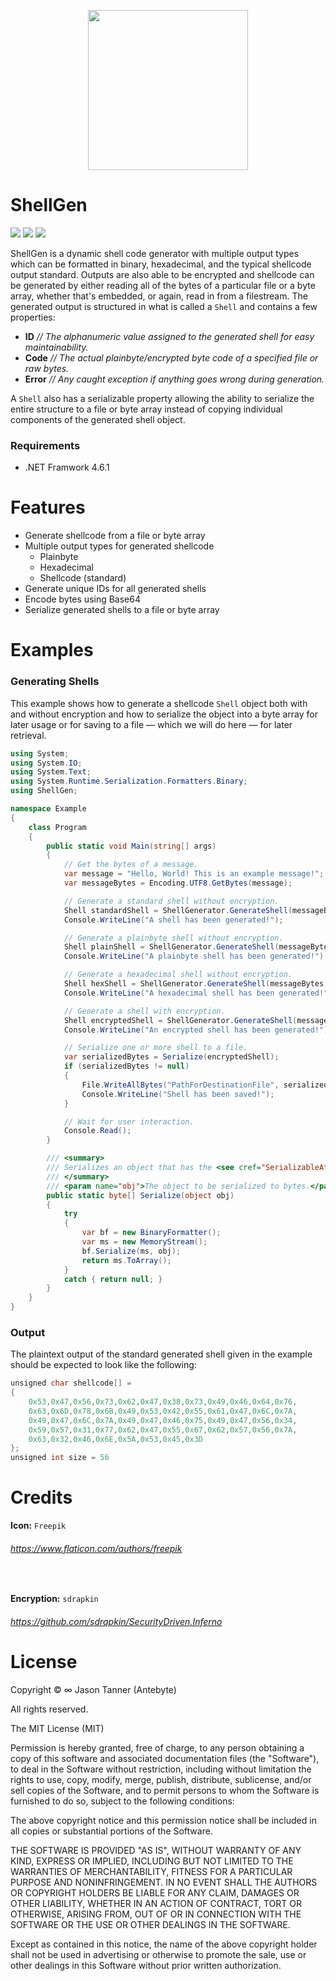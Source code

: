 <p align="center">
    <img width="256" height="256" src="https://user-images.githubusercontent.com/40871836/43460394-2116cd86-9496-11e8-8c8a-df6522c3037c.png">
</p>

# ShellGen
<p align="left">
    <!-- Version -->
    <img src="https://img.shields.io/badge/release-1.0.0-brightgreen.svg">
    <!-- <img src="https://img.shields.io/appveyor/ci/gruntjs/grunt.svg"> -->
    <!-- Docs -->
    <img src="https://img.shields.io/badge/docs-not%20found-lightgrey.svg">
    <!-- License -->
    <img src="https://img.shields.io/badge/license-MIT-blue.svg">
</p>

ShellGen is a dynamic shell code generator with multiple output types which can be formatted in binary, hexadecimal, and the typical shellcode output standard. Outputs are also able to be encrypted and shellcode can be generated by either reading all of the bytes of a particular file or a byte array, whether that's embedded, or again, read in from a filestream. The generated output is structured in what is called a `Shell` and contains a few properties:

- **ID** *// The alphanumeric value assigned to the generated shell for easy maintainability.*
- **Code** *// The actual plainbyte/encrypted byte code of a specified file or raw bytes.*
- **Error** *// Any caught exception if anything goes wrong during generation.*

A   `Shell` also has a serializable property allowing the ability to serialize the entire structure to a file or byte array instead of copying individual components of the generated shell object.

### Requirements
- .NET Framwork 4.6.1

# Features
- Generate shellcode from a file or byte array
- Multiple output types for generated shellcode
    - Plainbyte
    - Hexadecimal
    - Shellcode (standard)
- Generate unique IDs for all generated shells
- Encode bytes using Base64
- Serialize generated shells to a file or byte array

# Examples

### Generating Shells
This example shows how to generate a shellcode `Shell` object both with and without encryption and how to serialize the object into a byte array for later usage or for saving to a file — which we will do here — for later retrieval.

```c#
using System;
using System.IO;
using System.Text;
using System.Runtime.Serialization.Formatters.Binary;
using ShellGen;

namespace Example
{
    class Program
    {
        public static void Main(string[] args)
        {
            // Get the bytes of a message.
            var message = "Hello, World! This is an example message!";
            var messageBytes = Encoding.UTF8.GetBytes(message);

            // Generate a standard shell without encryption.
            Shell standardShell = ShellGenerator.GenerateShell(messageBytes, FormatType.Shellcode);
            Console.WriteLine("A shell has been generated!");

            // Generate a plainbyte shell without encryption.
            Shell plainShell = ShellGenerator.GenerateShell(messageBytes, FormatType.Plain);
            Console.WriteLine("A plainbyte shell has been generated!");

            // Generate a hexadecimal shell without encryption.
            Shell hexShell = ShellGenerator.GenerateShell(messageBytes, FormatType.Hex);
            Console.WriteLine("A hexadecimal shell has been generated!");

            // Generate a shell with encryption.
            Shell encryptedShell = ShellGenerator.GenerateShell(messageBytes, FormatType.Shellcode, "SomeSecurePassword");
            Console.WriteLine("An encrypted shell has been generated!");

            // Serialize one or more shell to a file.
            var serializedBytes = Serialize(encryptedShell);
            if (serializedBytes != null)
            {
                File.WriteAllBytes("PathForDestinationFile", serializedBytes);
                Console.WriteLine("Shell has been saved!");
            }

            // Wait for user interaction.
            Console.Read();
        }

        /// <summary>
        /// Serializes an object that has the <see cref="SerializableAttribute"/> attached.
        /// </summary>
        /// <param name="obj">The object to be serialized to bytes.</param>
        public static byte[] Serialize(object obj)
        {
            try
            {
                var bf = new BinaryFormatter();
                var ms = new MemoryStream();
                bf.Serialize(ms, obj);
                return ms.ToArray();
            }
            catch { return null; }
        }
    }
}
```

### Output
The plaintext output of the standard generated shell given in the example should be expected to look like the following: <br>
```c#
unsigned char shellcode[] = 
{
    0x53,0x47,0x56,0x73,0x62,0x47,0x38,0x73,0x49,0x46,0x64,0x76,
    0x63,0x6D,0x78,0x6B,0x49,0x53,0x42,0x55,0x61,0x47,0x6C,0x7A,
    0x49,0x47,0x6C,0x7A,0x49,0x47,0x46,0x75,0x49,0x47,0x56,0x34,
    0x59,0x57,0x31,0x77,0x62,0x47,0x55,0x67,0x62,0x57,0x56,0x7A,
    0x63,0x32,0x46,0x6E,0x5A,0x53,0x45,0x3D
};
unsigned int size = 56
```

# Credits
**Icon:** `Freepik`
###### https://www.flaticon.com/authors/freepik
<br>

**Encryption:** `sdrapkin`
###### https://github.com/sdrapkin/SecurityDriven.Inferno

# License

Copyright © ∞ Jason Tanner (Antebyte)

All rights reserved.

The MIT License (MIT)

Permission is hereby granted, free of charge, to any person obtaining a copy
of this software and associated documentation files (the "Software"), to deal
in the Software without restriction, including without limitation the rights
to use, copy, modify, merge, publish, distribute, sublicense, and/or sell
copies of the Software, and to permit persons to whom the Software is
furnished to do so, subject to the following conditions:

The above copyright notice and this permission notice shall be included in all
copies or substantial portions of the Software.

THE SOFTWARE IS PROVIDED "AS IS", WITHOUT WARRANTY OF ANY KIND, EXPRESS OR
IMPLIED, INCLUDING BUT NOT LIMITED TO THE WARRANTIES OF MERCHANTABILITY,
FITNESS FOR A PARTICULAR PURPOSE AND NONINFRINGEMENT. IN NO EVENT SHALL THE
AUTHORS OR COPYRIGHT HOLDERS BE LIABLE FOR ANY CLAIM, DAMAGES OR OTHER
LIABILITY, WHETHER IN AN ACTION OF CONTRACT, TORT OR OTHERWISE, ARISING FROM,
OUT OF OR IN CONNECTION WITH THE SOFTWARE OR THE USE OR OTHER DEALINGS IN
THE SOFTWARE.

Except as contained in this notice, the name of the above copyright holder
shall not be used in advertising or otherwise to promote the sale, use or
other dealings in this Software without prior written authorization.

